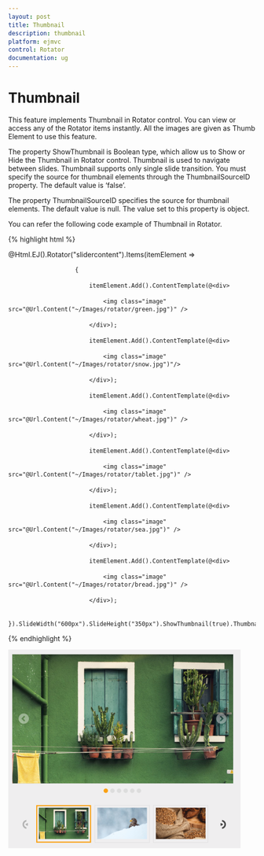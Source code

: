 ```yaml
---
layout: post
title: Thumbnail
description: thumbnail 
platform: ejmvc
control: Rotator
documentation: ug
---
```


# Thumbnail 

This feature implements Thumbnail in Rotator control. You can view or access any of the Rotator items instantly. All the images are given as Thumb Element to use this feature. 

The property ShowThumbnail is Boolean type, which allow us to Show or Hide the Thumbnail in Rotator control. Thumbnail is used to navigate between slides. Thumbnail supports only single slide transition. You must specify the source for thumbnail elements through the ThumbnailSourceID property. The default value is ‘false’.

The property ThumbnailSourceID specifies the source for thumbnail elements. The default value is null. The value set to this property is object. 

You can refer the following code example of Thumbnail in Rotator.

{% highlight html %}

<ul id="slide" style="display: none">

    <li>

        <img src="@Url.Content("~/Images/rotator/green.jpg")" title="Green" /></li>

    <li>

        <img src="@Url.Content("~/Images/rotator/snow.jpg")" title="Snow" /></li>

    <li>

        <img src="@Url.Content("~/Images/rotator/wheat.jpg")" title="Wheat" /></li>

    <li>

        <img src="@Url.Content("~/Images/rotator/tablet.jpg")" title="Tablet" /></li>

    <li>

        <img src="@Url.Content("~/Images/rotator/sea.jpg")" title="Sea" /></li>

    <li>

        <img src="@Url.Content("~/Images/rotator/bread.jpg")" title="Bread" /></li>

</ul>

@Html.EJ().Rotator("slidercontent").Items(itemElement =>

                       {

                           itemElement.Add().ContentTemplate(@<div>

                               <img class="image" src="@Url.Content("~/Images/rotator/green.jpg")" />

                           </div>);

                           itemElement.Add().ContentTemplate(@<div>

                               <img class="image" src="@Url.Content("~/Images/rotator/snow.jpg")"/>

                           </div>);

                           itemElement.Add().ContentTemplate(@<div>

                               <img class="image" src="@Url.Content("~/Images/rotator/wheat.jpg")" />

                           </div>);

                           itemElement.Add().ContentTemplate(@<div>

                               <img class="image" src="@Url.Content("~/Images/rotator/tablet.jpg")" />

                           </div>);

                           itemElement.Add().ContentTemplate(@<div>

                               <img class="image" src="@Url.Content("~/Images/rotator/sea.jpg")" />

                           </div>);

                           itemElement.Add().ContentTemplate(@<div>

                               <img class="image" src="@Url.Content("~/Images/rotator/bread.jpg")" />

                           </div>);

                       }).SlideWidth("600px").SlideHeight("350px").ShowThumbnail(true).ThumbnailSourceID("slide")          

{% endhighlight %}

![](Thumbnail_images/Thumbnail_img1.png)